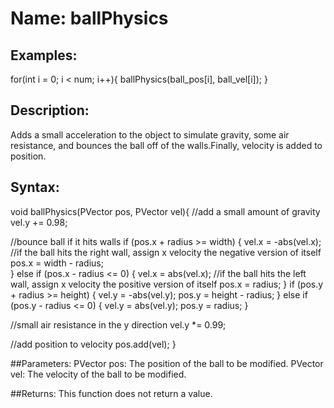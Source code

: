 # Name: ballPhysics

## Examples:
for(int i = 0; i < num; i++){
	ballPhysics(ball_pos[i], ball_vel[i]);
}

## Description:
Adds a small acceleration to the object to simulate gravity, some air resistance, and bounces the ball off of the
walls.Finally, velocity is added to position.

## Syntax:
void ballPhysics(PVector pos, PVector vel){
  //add a small amount of gravity
  vel.y += 0.98;

  //bounce ball if it hits walls
  if (pos.x + radius >= width) {
    vel.x = -abs(vel.x);    //if the ball hits the right wall, assign x velocity the negative version of itself
    pos.x = width - radius;    
  } 
  else if (pos.x - radius <= 0) {
    vel.x = abs(vel.x);     //if the ball hits the left wall, assign x velocity the positive version of itself
    pos.x = radius;
  }
  if (pos.y + radius >= height) {
    vel.y = -abs(vel.y);
    pos.y = height - radius;
  }
  else if (pos.y - radius <= 0) {
    vel.y = abs(vel.y);
    pos.y = radius;
  }
  
  //small air resistance in the y direction
  vel.y *= 0.99;
  
  //add position to velocity
  pos.add(vel);
}

##Parameters: 
PVector pos: The position of the ball to be modified.
PVector vel: The velocity of the ball to be modified.

##Returns:
This function does not return a value.
